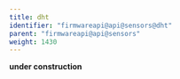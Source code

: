 ```yaml
---
title: dht
identifier: "firmwareapi@api@sensors@dht"
parent: "firmwareapi@api@sensors"
weight: 1430
---
```


**under construction**
